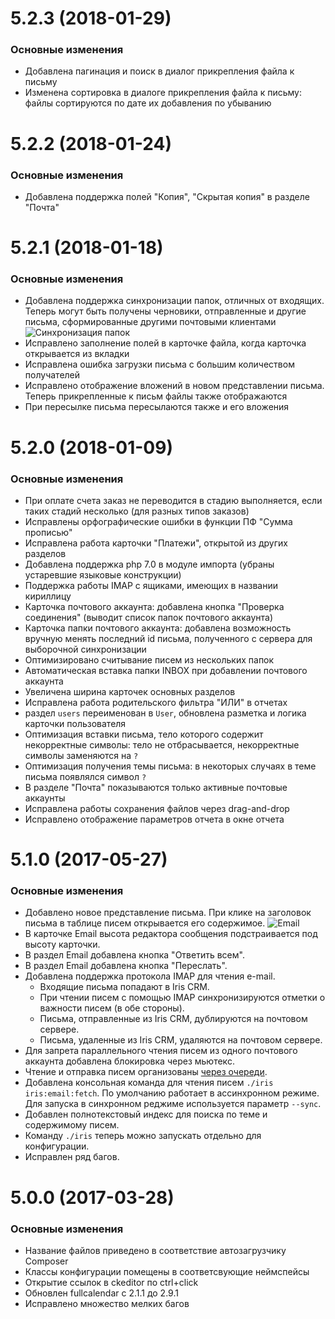 <a name="5.2.3"></a>
# 5.2.3 (2018-01-29)

### Основные изменения
*  Добавлена пагинация и поиск в диалог прикрепления файла к письму
*  Изменена сортировка в диалоге прикрепления файла к письму: файлы сортируются по дате их добавления по убыванию


<a name="5.2.2"></a>
# 5.2.2 (2018-01-24)

### Основные изменения
*  Добавлена поддержка полей "Копия", "Скрытая копия" в разделе "Почта"


<a name="5.2.1"></a>
# 5.2.1 (2018-01-18)

### Основные изменения
*  Добавлена поддержка синхронизации папок, отличных от входящих. Теперь могут быть получены черновики, отправленные и другие письма, сформированные другими почтовыми клиентами
   ![Синхронизация папок](http://storage9.static.itmages.com/i/18/0118/h_1516294859_2364936_2d87bd9a64.png)
*  Исправлено заполнение полей в карточке файла, когда карточка открывается из вкладки
*  Исправлена ошибка загрузки письма с большим количеством получателей
*  Исправлено отображение вложений в новом представлении письма. Теперь прикрепленные к письм файлы также отображаются
*  При пересылке письма пересылаются также и его вложения


<a name="5.2.0"></a>
# 5.2.0 (2018-01-09)

### Основные изменения
*  При оплате счета заказ не переводится в стадию выполняется, если таких стадий несколько (для разных типов заказов) 
*  Исправлены орфографические ошибки в функции ПФ "Сумма прописью"
*  Исправлена работа карточки "Платежи", открытой из других разделов
*  Добавлена поддержка php 7.0 в модуле импорта (убраны устаревшие языковые конструкции)
*  Поддержка работы IMAP с ящиками, имеющих в названии кириллицу
*  Карточка почтового аккаунта: добавлена кнопка "Проверка соединения" (выводит список папок почтового аккаунта)
*  Карточка папки почтового аккаунта: добавлена возможность вручную менять последний id письма, полученного с сервера для выборочной синхронизации
*  Оптимизировано считывание писем из нескольких папок
*  Автоматическая вставка папки INBOX при добавлении почтового аккаунта
*  Увеличена ширина карточек основных разделов
*  Исправлена работа родительского фильтра "ИЛИ" в отчетах
*  раздел `users` переименован в `User`, обновлена разметка и логика карточки пользователя
*  Оптимизация вставки письма, тело которого содержит некорректные символы: тело не отбрасывается, некорректные символы заменяются на `?`
*  Оптимизация получения темы письма: в некоторых случаях в теме письма появлялся символ `?`
*  В разделе "Почта" показываются только активные почтовые аккаунты
*  Исправлена работы сохранения файлов через drag-and-drop
*  Исправлено отображение параметров отчета в окне отчета


<a name="5.1.0"></a>
# 5.1.0 (2017-05-27)

### Основные изменения
*   Добавлено новое представление письма. При клике на заголовок письма
    в таблице писем открывается его содержимое.
    ![Email](http://storage5.static.itmages.com/i/17/0527/h_1495914185_9554958_9df0281920.png "Email")
*   В карточке Email высота редактора сообщения подстраивается под высоту карточки.
*   В раздел Email добавлена кнопка "Ответить всем".
*   В раздел Email добавлена кнопка "Переслать".
*   Добавлена поддержка протокола IMAP для чтения e-mail.
    *   Входящие письма попадают в Iris CRM.
    *   При чтении писем с помощью IMAP синхронизируются отметки 
        о важности писем (в обе стороны).
    *   Письма, отправленные из Iris CRM, дублируются на почтовом сервере.
    *   Письма, удаленные из Iris CRM, удаляются на почтовом сервере.
*   Для запрета параллельного чтения писем из одного почтового аккаунта
    добавлена блокировка через мьютекс.
*   Чтение и отправка писем организованы [через очереди](https://github.com/IrisCRM/iriscrm-project/blob/master/docs/guides/ru/email.md).
*   Добавлена консольная команда для чтения писем `./iris iris:email:fetch`.
    По умолчанию работает в ассинхронном режиме. 
    Для запуска в синхронном реджиме используется параметр `--sync`.
*   Добавлен полнотекстовый индекс для поиска по теме и содержимому писем.
*   Команду `./iris` теперь можно запускать отдельно для конфигурации.
*   Исправлен ряд багов.


<a name="5.0.0"></a>
# 5.0.0 (2017-03-28)

### Основные изменения
* Название файлов приведено в соответствие автозагрузчику Composer
* Классы конфигурации помещены в соответсвующие неймспейсы
* Открытие ссылок в ckeditor по ctrl+click
* Обновлен fullcalendar с 2.1.1 до 2.9.1
* Исправлено множество мелких багов
